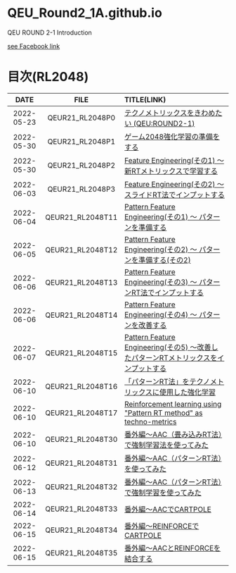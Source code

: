 # QEU_Round2_1A.github.io
QEU ROUND 2-1 Introduction

[see Facebook link](https://www.facebook.com/profile.php?id=100064048931216)

# 目次(RL2048)

| DATE | FILE | TITLE(LINK) |
|:---:|:---:|:---|
| 2022-05-23 | QEUR21_RL2048P0 | [テクノメトリックスをきわめたい (QEU:ROUND2-1)](https://yaber1965.github.io/QEU_Round2_1A.github.io/RL2048/2022-05-23-QEUR21_RL2048P0.html) |
| 2022-05-30 | QEUR21_RL2048P1 | [ゲーム2048強化学習の準備をする](https://yaber1965.github.io/QEU_Round2_1A.github.io/RL2048/2022-05-30-QEUR21_RL2048P1.html) |
| 2022-05-30 | QEUR21_RL2048P2 | [Feature Engineering(その1) ～ 新RTメトリックスで学習する](https://yaber1965.github.io/QEU_Round2_1A.github.io/RL2048/2022-05-30-QEUR21_RL2048P2.html) |
| 2022-06-03 | QEUR21_RL2048P3 | [Feature Engineering(その2) ～ スライドRT法でインプットする](https://yaber1965.github.io/QEU_Round2_1A.github.io/RL2048/2022-06-03-QEUR21_RL2048P3.html) |
| 2022-06-04 | QEUR21_RL2048T11 | [Pattern Feature Engineering(その1) ～ パターンを準備する](https://yaber1965.github.io/QEU_Round2_1A.github.io/RL2048/2022-06-04-QEUR21_RL2048T11.html) |
| 2022-06-05 | QEUR21_RL2048T12 | [Pattern Feature Engineering(その2) ～ パターンを準備する(その2)](https://yaber1965.github.io/QEU_Round2_1A.github.io/RL2048/2022-06-05-QEUR21_RL2048T12.html) |
| 2022-06-06 | QEUR21_RL2048T13 | [Pattern Feature Engineering(その3) ～ パターンRT法でインプットする](https://yaber1965.github.io/QEU_Round2_1A.github.io/RL2048/2022-06-06-QEUR21_RL2048T13.html) |
| 2022-06-06 | QEUR21_RL2048T14 | [Pattern Feature Engineering(その4) ～ パターンを改善する](https://yaber1965.github.io/QEU_Round2_1A.github.io/RL2048/2022-06-06-QEUR21_RL2048T14.html) |
| 2022-06-07 | QEUR21_RL2048T15 | [Pattern Feature Engineering(その5) ～改善したパターンRTメトリックスをインプットする](https://yaber1965.github.io/QEU_Round2_1A.github.io/RL2048/2022-06-07-QEUR21_RL2048T15.html) |
| 2022-06-10 | QEUR21_RL2048T16 | [「パターンRT法」をテクノメトリックスに使用した強化学習](https://yaber1965.github.io/QEU_Round2_1A.github.io/RL2048/2022-06-10-QEUR21_RL2048T16.html) |
| 2022-06-10 | QEUR21_RL2048T17 | [Reinforcement learning using "Pattern RT method" as techno-metrics](https://yaber1965.github.io/QEU_Round2_1A.github.io/RL2048/2022-06-10-QEUR21_RL2048T17.html) |
| 2022-06-10 | QEUR21_RL2048T30 | [番外編～AAC（畳み込みRT法）で強制学習法を使ってみた](https://yaber1965.github.io/QEU_Round2_1A.github.io/RL2048/2022-06-10-QEUR21_RL2048T30.html) |
| 2022-06-12 | QEUR21_RL2048T31 | [番外編～AAC（パターンRT法）を使ってみた](https://yaber1965.github.io/QEU_Round2_1A.github.io/RL2048/2022-06-12-QEUR21_RL2048T31.html) |
| 2022-06-13 | QEUR21_RL2048T32 | [番外編～AAC（パターンRT法）で強制学習を使ってみた](https://yaber1965.github.io/QEU_Round2_1A.github.io/RL2048/2022-06-13-QEUR21_RL2048T32.html) |
| 2022-06-14 | QEUR21_RL2048T33 | [番外編～AACでCARTPOLE](https://yaber1965.github.io/QEU_Round2_1A.github.io/RL2048/2022-06-14-QEUR21_RL2048T33.html) |
| 2022-06-15 | QEUR21_RL2048T34 | [番外編～REINFORCEでCARTPOLE](https://yaber1965.github.io/QEU_Round2_1A.github.io/RL2048/2022-06-15-QEUR21_RL2048T34.html) |
| 2022-06-15 | QEUR21_RL2048T35 | [番外編～AACとREINFORCEを結合する](https://yaber1965.github.io/QEU_Round2_1A.github.io/RL2048/2022-06-15-QEUR21_RL2048T35.html) |
